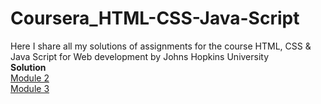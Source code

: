 # Coursera_HTML-CSS-Java-Script
Here I share all my solutions of assignments for the course HTML, CSS &amp; Java Script for Web development by Johns Hopkins University
<br>
**Solution** <br>
[Module 2](https://aayushisingh11.github.io/Coursera_HTML-CSS-Java-Script/module%202/)<br>
[Module 3](https://aayushisingh11.github.io/Coursera_HTML-CSS-Java-Script/module%203/)<br>